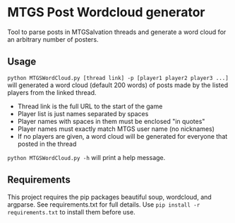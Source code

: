 # MTGS Post Wordcloud generator

Tool to parse posts in MTGSalvation threads and generate a word cloud for an arbitrary number of posters. 

## Usage
`python MTGSWordCloud.py [thread link] -p [player1 player2 player3 ...]` will generated a word cloud (default 200 words) of posts made by the listed players from the linked thread.

- Thread link is the full URL to the start of the game
- Player list is just names separated by spaces
- Player names with spaces in them must be enclosed "in quotes"
- Player names must exactly match MTGS user name (no nicknames)
- If no players are given, a word cloud will be generated for everyone that posted in the thread

`python MTGSWordCloud.py -h` will print a  help message.

## Requirements
This project requires the pip packages beautiful soup, wordcloud, and argparse. See requirements.txt for full details.
Use `pip install -r requirements.txt` to install them before use.
